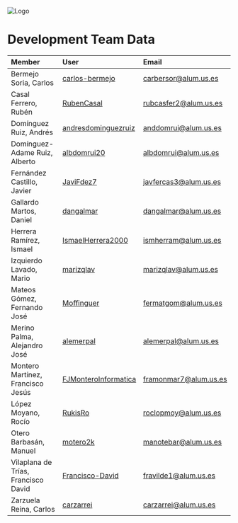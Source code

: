 ![Logo](https://i.imgur.com/eNod5rT.png)
# Development Team Data


| Member | User     | Email                |
| :-------- | :------- | :------------------------- |
| Bermejo Soria, Carlos | [carlos-bermejo](https://github.com/carlos-bermejo) | carbersor@alum.us.es |
| Casal Ferrero, Rubén | [RubenCasal](https://github.com/RubenCasal) | rubcasfer2@alum.us.es |
| Domínguez Ruiz, Andrés | [andresdominguezruiz](https://github.com/andresdominguezruiz) | anddomrui@alum.us.es |
| Domínguez-Adame Ruiz, Alberto | [albdomrui20](https://github.com/albdomrui20) | albdomrui@alum.us.es |
| Fernández Castillo, Javier | [JaviFdez7](https://github.com/JaviFdez7) | javfercas3@alum.us.es |
| Gallardo Martos, Daniel | [dangalmar](https://github.com/dangalmar) | dangalmar@alum.us.es |
| Herrera Ramírez, Ismael | [IsmaelHerrera2000](https://github.com/IsmaelHerrera2000) | ismherram@alum.us.es |
| Izquierdo Lavado, Mario | [marizqlav](https://github.com/marizqlav) | marizqlav@alum.us.es |
| Mateos Gómez, Fernando José | [Moffinguer](https://github.com/Moffinguer) | fermatgom@alum.us.es |
| Merino Palma, Alejandro José | [alemerpal](https://github.com/alemerpal) | alemerpal@alum.us.es |
| Montero Martínez, Francisco Jesús | [FJMonteroInformatica](https://github.com/FJMonteroInformatica) | framonmar7@alum.us.es |
| López Moyano, Rocío | [RukisRo](https://github.com/RukisRo) | roclopmoy@alum.us.es |
| Otero Barbasán, Manuel | [motero2k](https://github.com/motero2k) | manotebar@alum.us.es |
| Vilaplana de Trías, Francisco David | [Francisco-David](https://github.com/Francisco-David) | fravilde1@alum.us.es |
| Zarzuela Reina, Carlos | [carzarrei](https://github.com/carzarrei) | carzarrei@alum.us.es |

